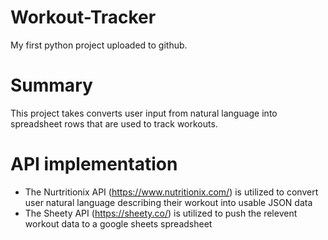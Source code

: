 # Workout-Tracker
My first python project uploaded to github.

# Summary
This project takes converts user input from natural language into spreadsheet rows that are used to track workouts.

# API implementation
 - The Nurtritionix API (https://www.nutritionix.com/) is utilized to convert user natural language describing their workout into usable JSON data
 - The Sheety API (https://sheety.co/) is utilized to push the relevent workout data to a google sheets spreadsheet


 
